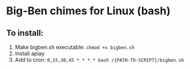 # Big-Ben chimes for Linux (bash)

## To install:
1. Make bigben.sh executable: ```chmod +x bigben.sh```
2. Install aplay
3. Add to cron: ```0,15,30,45 * * * * bash /{PATH-TO-SCRIPT}/bigben.sh```
